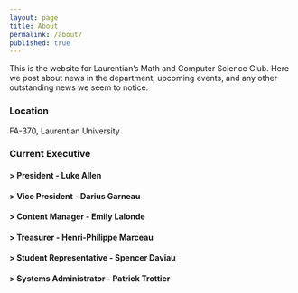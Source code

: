 ```yaml
---
layout: page
title: About
permalink: /about/
published: true
---
```


This is the website for Laurentian’s Math and Computer Science Club. Here we post about news in the department, upcoming events, and any other outstanding news we seem to notice.

### Location

FA-370, Laurentian University

### Current Executive

#### > President - Luke Allen 

#### > Vice President - Darius Garneau 

#### > Content Manager - Emily Lalonde 

#### > Treasurer - Henri-Philippe Marceau 

#### > Student Representative - Spencer Daviau

#### > Systems Administrator - Patrick Trottier 
